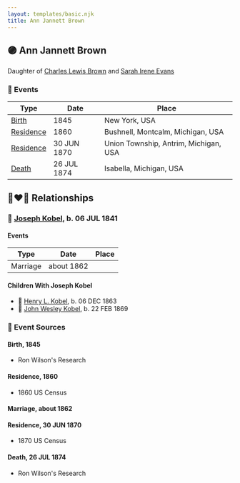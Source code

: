 ```yaml
---
layout: templates/basic.njk
title: Ann Jannett Brown
---
```

## 🟣 Ann Jannett Brown

Daughter of [Charles Lewis Brown](/people/7/70538697) and [Sarah Irene Evans](/people/4/47294572)

### 📆 Events

Type | Date | Place
------ | ------ | ------
[Birth](#event-b84db74b-3047-4a82-abc4-55db81bccb3e) | 1845 | New York, USA
[Residence](#event-6ebf6eeb-81fd-4786-8be0-eda01b185448) | 1860 | Bushnell, Montcalm, Michigan, USA
[Residence](#event-4abd84b2-79ad-4d6a-9c20-6c1835f4f129) | 30 JUN 1870 | Union Township, Antrim, Michigan, USA
[Death](#event-acb8855c-4c49-4b14-8e02-adaccfd248db) | 26 JUL 1874 | Isabella, Michigan, USA

## 👩‍❤️‍👨 Relationships

### 🔵 [Joseph Kobel](/people/4/44694656), b. 06 JUL 1841

#### Events

Type | Date | Place
------ | ------ | ------
Marriage | about 1862 |
#### Children With Joseph Kobel
* 🔵 [Henry L. Kobel](/people/6/66319774), b. 06 DEC 1863
* 🔵 [John Wesley Kobel](/people/2/24649136), b. 22 FEB 1869
### 📰 Event Sources

#### <a id="event-b84db74b-3047-4a82-abc4-55db81bccb3e"></a> Birth, 1845
* Ron Wilson's Research

#### <a id="event-6ebf6eeb-81fd-4786-8be0-eda01b185448"></a> Residence, 1860
* 1860 US Census

#### <a id="event-8e87565a-f26e-4ede-bcc9-a287fb08305b"></a> Marriage, about 1862

#### <a id="event-4abd84b2-79ad-4d6a-9c20-6c1835f4f129"></a> Residence, 30 JUN 1870
* 1870 US Census
#### <a id="event-acb8855c-4c49-4b14-8e02-adaccfd248db"></a> Death, 26 JUL 1874
* Ron Wilson's Research
